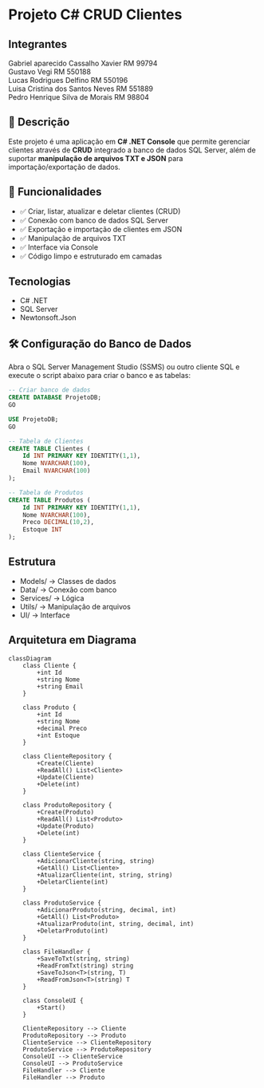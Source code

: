 # Projeto C# CRUD Clientes

## Integrantes
Gabriel aparecido Cassalho Xavier RM 99794  
Gustavo Vegi RM 550188  
Lucas Rodrigues Delfino RM 550196  
Luisa Cristina dos Santos Neves RM 551889  
Pedro Henrique Silva de Morais RM 98804  


## 📌 Descrição
Este projeto é uma aplicação em **C# .NET Console** que permite gerenciar clientes através de **CRUD** integrado a banco de dados SQL Server, além de suportar **manipulação de arquivos TXT e JSON** para importação/exportação de dados.

## 🎯 Funcionalidades
- ✅ Criar, listar, atualizar e deletar clientes (CRUD)
- ✅ Conexão com banco de dados SQL Server
- ✅ Exportação e importação de clientes em JSON
- ✅ Manipulação de arquivos TXT
- ✅ Interface via Console
- ✅ Código limpo e estruturado em camadas

## Tecnologias
- C# .NET 
- SQL Server
- Newtonsoft.Json

## 🛠️ Configuração do Banco de Dados

Abra o SQL Server Management Studio (SSMS) ou outro cliente SQL e execute o script abaixo para criar o banco e as tabelas:

```sql
-- Criar banco de dados
CREATE DATABASE ProjetoDB;
GO

USE ProjetoDB;
GO

-- Tabela de Clientes
CREATE TABLE Clientes (
    Id INT PRIMARY KEY IDENTITY(1,1),
    Nome NVARCHAR(100),
    Email NVARCHAR(100)
);

-- Tabela de Produtos
CREATE TABLE Produtos (
    Id INT PRIMARY KEY IDENTITY(1,1),
    Nome NVARCHAR(100),
    Preco DECIMAL(10,2),
    Estoque INT
);
```

## Estrutura
- Models/ -> Classes de dados
- Data/ -> Conexão com banco
- Services/ -> Lógica
- Utils/ -> Manipulação de arquivos
- UI/ -> Interface

## Arquitetura em Diagrama 

```mermaid
classDiagram
    class Cliente {
        +int Id
        +string Nome
        +string Email
    }

    class Produto {
        +int Id
        +string Nome
        +decimal Preco
        +int Estoque
    }

    class ClienteRepository {
        +Create(Cliente)
        +ReadAll() List<Cliente>
        +Update(Cliente)
        +Delete(int)
    }

    class ProdutoRepository {
        +Create(Produto)
        +ReadAll() List<Produto>
        +Update(Produto)
        +Delete(int)
    }

    class ClienteService {
        +AdicionarCliente(string, string)
        +GetAll() List<Cliente>
        +AtualizarCliente(int, string, string)
        +DeletarCliente(int)
    }

    class ProdutoService {
        +AdicionarProduto(string, decimal, int)
        +GetAll() List<Produto>
        +AtualizarProduto(int, string, decimal, int)
        +DeletarProduto(int)
    }

    class FileHandler {
        +SaveToTxt(string, string)
        +ReadFromTxt(string) string
        +SaveToJson<T>(string, T)
        +ReadFromJson<T>(string) T
    }

    class ConsoleUI {
        +Start()
    }

    ClienteRepository --> Cliente
    ProdutoRepository --> Produto
    ClienteService --> ClienteRepository
    ProdutoService --> ProdutoRepository
    ConsoleUI --> ClienteService
    ConsoleUI --> ProdutoService
    FileHandler --> Cliente
    FileHandler --> Produto


